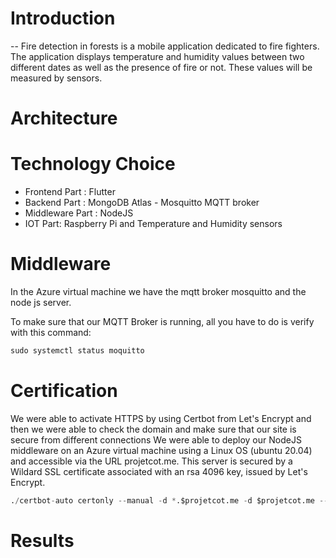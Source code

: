 # **Introduction**
--
Fire detection in forests is a mobile application dedicated to fire fighters. The application displays temperature and humidity values between two different dates as well as the presence of fire or not. These values will be measured by sensors.
# **Architecture**

# **Technology Choice** 
-   Frontend Part : Flutter 
- Backend Part : MongoDB Atlas - Mosquitto MQTT broker
- Middleware Part : NodeJS
- IOT Part: Raspberry Pi and Temperature and Humidity sensors


# **Middleware**
In the Azure virtual machine we have the mqtt broker mosquitto and the node js server.

To make sure that our MQTT Broker is running, all you have to do is verify with this command:  
```python
sudo systemctl status moquitto
```
# **Certification**

We were able to activate HTTPS by using Certbot from Let's Encrypt and then we were able to check the domain and make sure that our site is secure from different connections 
We were able to deploy our NodeJS middleware on an Azure virtual machine using a Linux OS (ubuntu 20.04) and accessible via the URL projetcot.me.
This server is secured by a Wildard SSL certificate associated with an rsa 4096 key, issued by Let's Encrypt.


```python
./certbot-auto certonly --manual -d *.$projetcot.me -d $projetcot.me --agree-tos --manual-public-ip-logging-ok --preferred-challenges dns-01 --server https://acme-v02.api.letsencrypt.org/directory --register-unsafely-without-email --rsa-key-size 4096
```
# **Results**
